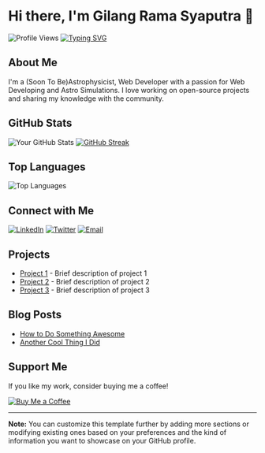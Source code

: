 # Hi there, I'm Gilang Rama Syaputra 👋

![Profile Views](https://komarev.com/ghpvc/?username=Gatzmoz&color=blueviolet)
[![Typing SVG](https://readme-typing-svg.herokuapp.com?font=Fira+Code&size=24&pause=1000&color=F700FF&width=435&lines=Welcome+to+my+GitHub+profile!;I'm+a+passionate+developer!;Let's+build+something+amazing!;Astrophysicist)](https://git.io/typing-svg)


## About Me
I'm a (Soon To Be)Astrophysicist, Web Developer  with a passion for Web Developing and Astro Simulations. I love working on open-source projects and sharing my knowledge with the community.


## GitHub Stats
![Your GitHub Stats](https://github-readme-stats.vercel.app/api?username=Gatzmoz&show_icons=true&theme=radical)
[![GitHub Streak](https://github-readme-streak-stats.herokuapp.com?user=Gatzmoz)](https://git.io/streak-stats)

## Top Languages
![Top Languages](https://github-readme-stats.vercel.app/api/top-langs/?username=Gatzmoz&layout=compact&theme=radical)

## Connect with Me
[![LinkedIn](https://img.shields.io/badge/-LinkedIn-blue?style=flat-square&logo=Linkedin&logoColor=white&link=https://www.linkedin.com/in/yourlinkedin/)](https://www.linkedin.com/in/yourlinkedin/)
[![Twitter](https://img.shields.io/badge/-Twitter-blue?style=flat-square&logo=Twitter&logoColor=white&link=https://twitter.com/yourtwitter/)](https://twitter.com/yourtwitter/)
[![Email](https://img.shields.io/badge/-Email-c14438?style=flat-square&logo=Gmail&logoColor=white&link=mailto:youremail@gmail.com)](mailto:youremail@gmail.com)

## Projects
- [Project 1](https://github.com/yourusername/project1) - Brief description of project 1
- [Project 2](https://github.com/yourusername/project2) - Brief description of project 2
- [Project 3](https://github.com/yourusername/project3) - Brief description of project 3

## Blog Posts
<!-- BLOG-POST-LIST:START -->
- [How to Do Something Awesome](https://yourblog.com/how-to-do-something-awesome)
- [Another Cool Thing I Did](https://yourblog.com/another-cool-thing)
<!-- BLOG-POST-LIST:END -->

## Support Me
If you like my work, consider buying me a coffee!

[![Buy Me a Coffee](https://img.shields.io/badge/-Buy%20me%20a%20coffee-orange?style=flat-square&logo=buy-me-a-coffee&logoColor=white&link=https://www.buymeacoffee.com/yourusername)](https://www.buymeacoffee.com/yourusername)

---

**Note:** You can customize this template further by adding more sections or modifying existing ones based on your preferences and the kind of information you want to showcase on your GitHub profile.

